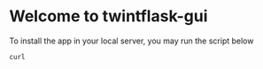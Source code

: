 # Welcome to twintflask-gui
To install the app in your local server, you may run the script below
```
curl 
```
